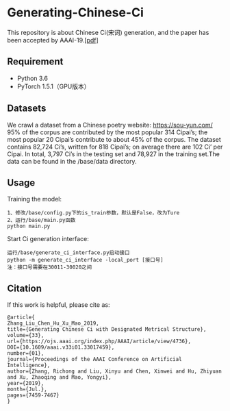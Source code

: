 # Generating-Chinese-Ci

This repository is about Chinese Ci(宋词) generation, and the paper  has been accepted by AAAI-19.[[pdf\]](https://github.com/BDBC-KG-NLP/Generating-Chinese-Ci_AAAI2019/blob/master/Generating%20Chinese%20Ci.pdf)

## Requirement

- Python 3.6
- PyTorch 1.5.1（GPU版本）

## Datasets

We crawl a dataset from a Chinese poetry website: https://sou-yun.com/ 95% of the corpus are contributed by the most popular 314 Cipai’s; the most popular 20 Cipai’s contribute to about 45% of the corpus. The dataset contains 82,724 Ci’s, written for 818 Cipai’s; on average there are 102 Ci’ per Cipai. In total, 3,797 Ci’s in the testing set and 78,927 in the training set.The data can be found in the /base/data directory.

## Usage

Training the model:

```
1、修改/base/config.py下的is_train参数，默认是False，改为Ture
2、运行/base/main.py函数
python main.py
```

Start Ci generation interface:

```
运行/base/generate_ci_interface.py启动接口
python -m generate_ci_interface -local_port [接口号]
注：接口号需要在30011-30020之间
```

## Citation

If this work is helpful, please cite as:

```
@article{
Zhang_Liu_Chen_Hu_Xu_Mao_2019, 
title={Generating Chinese Ci with Designated Metrical Structure}, 
volume={33}, 
url={https://ojs.aaai.org/index.php/AAAI/article/view/4736}, 
DOI={10.1609/aaai.v33i01.33017459}, 
number={01}, 
journal={Proceedings of the AAAI Conference on Artificial Intelligence}, 
author={Zhang, Richong and Liu, Xinyu and Chen, Xinwei and Hu, Zhiyuan and Xu, Zhaoqing and Mao, Yongyi}, 
year={2019}, 
month={Jul.}, 
pages={7459-7467} 
}
```